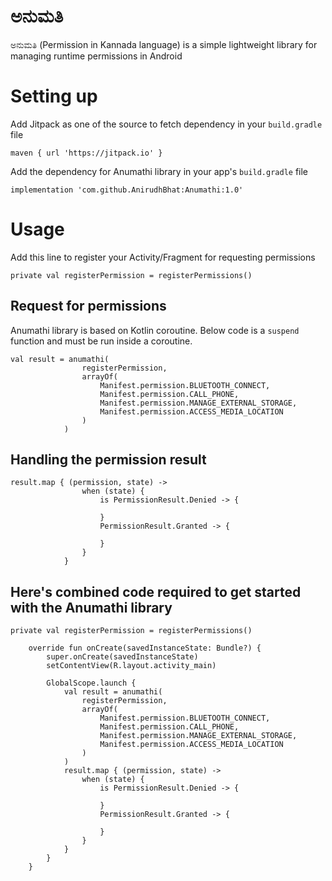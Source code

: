 # ಅನುಮತಿ
ಅನುಮತಿ (Permission in Kannada language) is a simple lightweight library for managing runtime permissions in Android

# Setting up
Add Jitpack as one of the source to fetch dependency in your `build.gradle` file

```
maven { url 'https://jitpack.io' }
```

Add the dependency for Anumathi library in your app's `build.gradle` file
```
implementation 'com.github.AnirudhBhat:Anumathi:1.0'
```

# Usage
Add this line to register your Activity/Fragment for requesting permissions
```
private val registerPermission = registerPermissions()
```

## Request for permissions
Anumathi library is based on Kotlin coroutine. Below code is a `suspend` function and must be run inside a coroutine.
```
val result = anumathi(
                registerPermission,
                arrayOf(
                    Manifest.permission.BLUETOOTH_CONNECT,
                    Manifest.permission.CALL_PHONE,
                    Manifest.permission.MANAGE_EXTERNAL_STORAGE,
                    Manifest.permission.ACCESS_MEDIA_LOCATION
                )
            )
```

## Handling the permission result
```
result.map { (permission, state) ->
                when (state) {
                    is PermissionResult.Denied -> {

                    }
                    PermissionResult.Granted -> {

                    }
                }
            }
```

## Here's combined code required to get started with the Anumathi library
```
private val registerPermission = registerPermissions()

    override fun onCreate(savedInstanceState: Bundle?) {
        super.onCreate(savedInstanceState)
        setContentView(R.layout.activity_main)

        GlobalScope.launch {
            val result = anumathi(
                registerPermission,
                arrayOf(
                    Manifest.permission.BLUETOOTH_CONNECT,
                    Manifest.permission.CALL_PHONE,
                    Manifest.permission.MANAGE_EXTERNAL_STORAGE,
                    Manifest.permission.ACCESS_MEDIA_LOCATION
                )
            )
            result.map { (permission, state) ->
                when (state) {
                    is PermissionResult.Denied -> {

                    }
                    PermissionResult.Granted -> {

                    }
                }
            }
        }
    }
```
